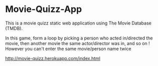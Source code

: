 # Movie-Quizz-App
This is a movie quizz static web application using The Movie Database (TMDB).

In this game, form a loop by picking a person who acted in/directed the movie, then another movie the same actor/director was in, and so on !
However you can't enter the same movie/person name twice

http://movie-quizz.herokuapp.com/index.html
